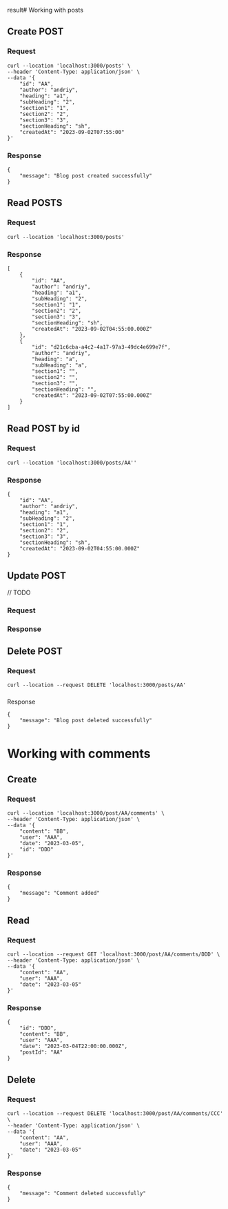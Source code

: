 result# Working with posts

## Create POST

### Request

```
curl --location 'localhost:3000/posts' \
--header 'Content-Type: application/json' \
--data '{
    "id": "AA",
    "author": "andriy",
    "heading": "a1",
    "subHeading": "2",
    "section1": "1",
    "section2": "2",
    "section3": "3",
    "sectionHeading": "sh",
    "createdAt": "2023-09-02T07:55:00"
}'
```

### Response

```
{
    "message": "Blog post created successfully"
}
```

## Read POSTS

### Request

```
curl --location 'localhost:3000/posts'
```

### Response

```
[
    {
        "id": "AA",
        "author": "andriy",
        "heading": "a1",
        "subHeading": "2",
        "section1": "1",
        "section2": "2",
        "section3": "3",
        "sectionHeading": "sh",
        "createdAt": "2023-09-02T04:55:00.000Z"
    },
    {
        "id": "d21c6cba-a4c2-4a17-97a3-49dc4e699e7f",
        "author": "andriy",
        "heading": "a",
        "subHeading": "a",
        "section1": "",
        "section2": "",
        "section3": "",
        "sectionHeading": "",
        "createdAt": "2023-09-02T07:55:00.000Z"
    }
]
```

## Read POST by id

### Request

```
curl --location 'localhost:3000/posts/AA''
```

### Response

```
{
    "id": "AA",
    "author": "andriy",
    "heading": "a1",
    "subHeading": "2",
    "section1": "1",
    "section2": "2",
    "section3": "3",
    "sectionHeading": "sh",
    "createdAt": "2023-09-02T04:55:00.000Z"
}
```

## Update POST

// TODO

### Request

### Response

## Delete POST

### Request

```
curl --location --request DELETE 'localhost:3000/posts/AA'
```

###

Response

```
{
    "message": "Blog post deleted successfully"
}
```

# Working with comments

## Create

### Request

```
curl --location 'localhost:3000/post/AA/comments' \
--header 'Content-Type: application/json' \
--data '{
    "content": "BB",
    "user": "AAA",
    "date": "2023-03-05",
    "id": "DDD"
}'

```

### Response

```
{
    "message": "Comment added"
}

```

## Read

### Request

```
curl --location --request GET 'localhost:3000/post/AA/comments/DDD' \
--header 'Content-Type: application/json' \
--data '{
    "content": "AA",
    "user": "AAA",
    "date": "2023-03-05"
}'

```

### Response

```
{
    "id": "DDD",
    "content": "BB",
    "user": "AAA",
    "date": "2023-03-04T22:00:00.000Z",
    "postId": "AA"
}

```

## Delete

### Request

```
curl --location --request DELETE 'localhost:3000/post/AA/comments/CCC' \
--header 'Content-Type: application/json' \
--data '{
    "content": "AA",
    "user": "AAA",
    "date": "2023-03-05"
}'

```

### Response

```
{
    "message": "Comment deleted successfully"
}

```
